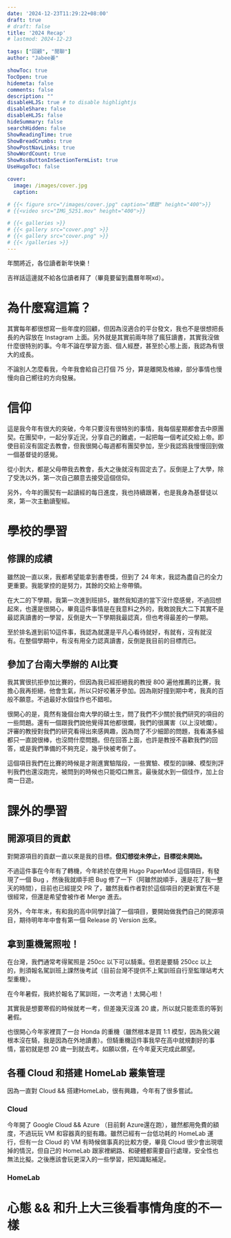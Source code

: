 ```yaml
---
date: '2024-12-23T11:29:22+08:00'
draft: true
# draft: false
title: '2024 Recap'
# lastmod: 2024-12-23

tags: ["回顧", "閒聊"]
author: "Jabee姜"

showToc: true
TocOpen: true
hidemeta: false
comments: false
description: ""
disableHLJS: true # to disable highlightjs
disableShare: false
disableHLJS: false
hideSummary: false
searchHidden: false
ShowReadingTime: true
ShowBreadCrumbs: true
ShowPostNavLinks: true
ShowWordCount: true
ShowRssButtonInSectionTermList: true
UseHugoToc: false

cover:
  image: /images/cover.jpg
  caption: 

# {{< figure src="/images/cover.jpg" caption="標題" height="400">}}
# {{<video src="IMG_5251.mov" height="400">}}

# {{< galleries >}}
# {{< gallery src="cover.png" >}}
# {{< gallery src="cover.png" >}}
# {{< /galleries >}}
---
```


年關將近，各位讀者新年快樂！

吉祥話這邊就不給各位讀者拜了（畢竟要留到農曆年啊xd）。

# 為什麼寫這篇？

其實每年都很想寫一些年度的回顧，但因為沒適合的平台發文，我也不是很想把長長的內容放在 Instagram 上面。另外就是其實前兩年除了瘋狂讀書，其實我沒做什麼很特別的事。今年不論在學習方面、個人經歷，甚至於心態上面，我認為有很大的成長。

不論別人怎麼看我，今年我會給自己打個 75 分，算是離開及格線，部分事情也慢慢向自己嚮往的方向發展。

# 信仰

這是我今年有很大的突破，今年只要沒有很特別的事情，我每個星期都會去中原團契。在團契中，一起分享近況，分享自己的難處，一起把每一個考試交給上帝。即使目前沒有固定去教會，但我很開心每週都有團契參加，至少我認爲我慢慢回到做一個基督徒的感覺。

從小到大，都是父母帶我去教會，長大之後就沒有固定去了。反倒是上了大學，除了受洗以外，第一次自己願意去接受這個信仰。

另外，今年的團契有一起讀經的每日進度，我也持續跟著，也是我身為基督徒以來，第一次主動讀聖經。

# 學校的學習

## 修課的成績 

雖然說一直以來，我都希望能拿到書卷獎，但到了 24 年末，我認為盡自己的全力更重要。我能掌控的是努力，其餘的交給上帝帶領。

在大二的下學期，我第一次進到班排5，雖然我知道的當下沒什麼感覺，不過回想起來，也還是很開心，畢竟這件事情是在我意料之外的，我敢說我大二下其實不是最認真讀書的一學習，反倒是大一下學期我最認真，但也考得最差的一學期。

至於排名進到前10這件事，我認為就還是平凡心看待就好，有就有，沒有就沒有。在整個學期中，有沒有用全力認真讀書，反倒是我目前的目標而已。

## 參加了台南大學辦的 AI比賽

我其實很抗拒參加比賽的，但因為我已經拒絕我的教授 800 遍他推薦的比賽，我擔心我再拒絕，他會生氣，所以只好咬著牙參加。因為剛好撞到期中考，我真的百般不願意。不過最好水個佳作也不錯啦。

很開心的是，竟然有幾個台南大學的碩士生，問了我們不少關於我們研究的項目的一些問題。還有一個跟我們說他覺得其他都很爛，我們的很厲害（以上沒唬爛）。評審的教授對我們的研究看得出來感興趣，因為問了不少細節的問題，我看滿多組都只一直說很棒，也沒問什麼問題。但在回答上面，也許是教授不喜歡我們的回答，或是我們準備的不夠充足，幾乎快被考倒了。

這個項目我們在比賽的時候是才剛進實驗階段，一些實驗、模型的訓練、模型則評判我們也還沒跑完，被問到的時候也只能啞口無言。最後就水到一個佳作，加上台南一日遊。

# 課外的學習

## 開源項目的貢獻

對開源項目的貢獻一直以來是我的目標。**但幻想從未停止，目標從未開始。**

不過這件事在今年有了轉機，今年終於在使用 Hugo PaperMod  這個項目，有發現了一個 Bug ，然後我就順手把 Bug 修了一下（阿雖然說順手，還是花了我一整天的時間），目前也已經提交 PR 了，雖然我看作者對於這個項目的更新實在不是很經常，但還是希望會被作者 Merge 進去。

另外，今年年末，有和我的高中同學討論了一個項目，要開始做我們自己的開源項目，期待明年年中會有第一個 Release 的 Version 出來。

## 拿到重機駕照啦！

在台灣，我們通常考得駕照是 250cc 以下可以騎乘。但若是要騎 250cc 以上的，則須報名駕訓班上課然後考試（目前台灣不提供不上駕訓班自行至監理站考大型重機）。

在今年暑假，我終於報名了駕訓班，一次考過！太開心啦！

其實我是想要寒假的時候就考一考，但差幾天沒滿 20 歲，所以就只能乖乖的等到暑假。

也很開心今年家裡買了一台 Honda 的重機（雖然根本是買 1:1 模型，因為我父親根本沒在騎，我是因為在外地讀書）。但騎重機這件事我早在高中就規劃好的事情，當初就是想 20 歲一到就去考。如願以償，在今年夏天完成此願望。

## 各種 Cloud 和搭建 HomeLab 叢集管理

因為一直對 Cloud && 搭建HomeLab，很有興趣，今年有了很多嘗試。

### Cloud 

今年開了 Google Cloud && Azure （目前剩 Azure還在跑），雖然都用免費的額度，不過玩玩 VM 和容器真的挺有趣。雖然已經有一台低功耗的 HomeLab 運行，但有一台 Cloud 的 VM 有時候做事真的比較方便，畢竟 Cloud 很少會出現壞掉的情況，但自己的 HomeLab 跟家裡網路、和硬體都需要自行處理，安全性也無法比擬。之後應該會玩更深入的一些學習，把知識點補足。

### HomeLab

# 心態 && 和升上大三後看事情角度的不一樣

